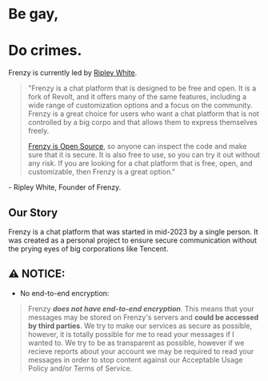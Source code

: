 # Be gay,
# Do crimes.

Frenzy is currently led by [Ripley White](https://tech.lgbt/@ripples1253).

> "Frenzy is a chat platform that is designed to be free and open. It is a fork of Revolt, and it offers many of the same features, including a wide range of customization options and a focus on the community. Frenzy is a great choice for users who want a chat platform that is not controlled by a big corpo and that allows them to express themselves freely.
> 
> [Frenzy is Open Source](https://github.com/FrenzyComs), so anyone can inspect the code and make sure that it is secure. It is also free to use, so you can try it out without any risk. If you are looking for a chat platform that is free, open, and customizable, then Frenzy is a great option."

\- Ripley White, Founder of Frenzy.

## Our Story

Frenzy is a chat platform that was started in mid-2023 by a single person. It was created as a personal project to ensure secure communication without the prying eyes of big corporations like Tencent.

## ⚠️ NOTICE:

-  No end-to-end encryption:
> Frenzy ***does not have end-to-end encryption***. This means that your messages may be stored on Frenzy's servers and **could be accessed by third parties**. We try to make our services as secure as possible, however, it is totally possible for me to read your messages if I wanted to. We try to be as transparent as possible, however if we recieve reports about your account we may be required to read your messages in order to stop content against our Acceptable Usage Policy and/or Terms of Service.
